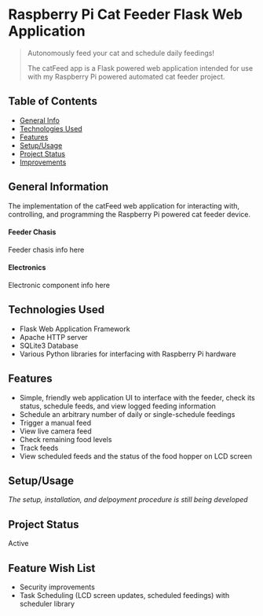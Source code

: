# Raspberry Pi Cat Feeder Flask Web Application

> Autonomously feed your cat and schedule daily feedings!
>
> The catFeed app is a Flask powered web application intended for use with my Raspberry Pi powered automated cat feeder project.

## Table of Contents

* [General Info](#general-information)
* [Technologies Used](#technologies-used)
* [Features](#features)
* [Setup/Usage](#setup)
* [Project Status](#project-status)
* [Improvements](#room-for-improvement)

## General Information

The implementation of the catFeed web application for interacting with, controlling, and programming the Raspberry Pi powered cat feeder device.

#### Feeder Chasis

Feeder chasis info here

#### Electronics

Electronic component info here

## Technologies Used

- Flask Web Application Framework
- Apache HTTP server
- SQLite3 Database
- Various Python libraries for interfacing with Raspberry Pi hardware

## Features

- Simple, friendly web application UI to interface with the feeder, check its status, schedule feeds, and view logged feeding information
- Schedule an arbitrary number of daily or single-schedule feedings
- Trigger a manual feed
- View live camera feed
- Check remaining food levels
- Track feeds
- View scheduled feeds and the status of the food hopper on LCD screen

## Setup/Usage

*The setup, installation, and delpoyment procedure is still being developed*

## Project Status

Active

## Feature Wish List

- Security improvements
- Task Scheduling (LCD screen updates, scheduled feedings) with scheduler library

